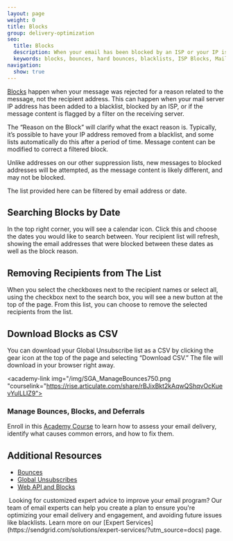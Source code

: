 ```yaml
---
layout: page
weight: 0
title: Blocks
group: delivery-optimization
seo:
  title: Blocks
  description: When your email has been blocked by an ISP or your IP is on a blacklist.
  keywords: blocks, bounces, hard bounces, blacklists, ISP Blocks, Mail provider blocks
navigation:
  show: true
---
```


[Blocks]({{root_url}}/glossary/blocks/) happen when your message was rejected for a reason related to the message, not the recipient address. This can happen when your mail server IP address has been added to a blacklist, blocked by an ISP, or if the message content is flagged by a filter on the receiving server.

The “Reason on the Block” will clarify what the exact reason is. Typically, it’s possible to have your IP address removed from a blacklist, and some lists automatically do this after a period of time. Message content can be modified to correct a filtered block.

<call-out>

Unlike addresses on our other suppression lists, new messages to blocked addresses will be attempted, as the message content is likely different, and may not be blocked.

</call-out>

The list provided here can be filtered by email address or date.

## 	Searching Blocks by Date

In the top right corner, you will see a calendar icon. Click this and choose the dates you would like to search between. Your recipient list will refresh, showing the email addresses that were blocked between these dates as well as the block reason.

## 	Removing Recipients from The List

When you select the checkboxes next to the recipient names or select all, using the checkbox next to the search box, you will see a new button at the top of the page. From this list, you can choose to remove the selected recipients from the list.

## 	Download Blocks as CSV

You can download your Global Unsubscribe list as a CSV by clicking the gear icon at the top of the page and selecting “Download CSV.” The file will download in your browser right away.

<academy-link img="/img/SGA_ManageBounces750.png
"courselink="https://rise.articulate.com/share/rBJixBkt2kAqwQShqvOcKuevYulLLIZ9">

### Manage Bounces, Blocks, and Deferrals

Enroll in this [Academy Course](https://rise.articulate.com/share/rBJixBkt2kAqwQShqvOcKuevYulLLIZ9)  to learn how to assess your email delivery, identify what causes common errors, and how to fix them.

</academy-link>


## 	Additional Resources

- [Bounces]({{root_url}}/ui/sending-email/bounces/)
- [Global Unsubscribes]({{root_url}}/ui/sending-email/global-unsubscribes/)
- [Web API and Blocks]({{root_url}}/API_Reference/Web_API/blocks.html)

<call-out>
 Looking for customized expert advice to improve your email program? Our team of email experts can help you create a plan to ensure you're optimizing your email delivery and engagement, and avoiding future issues like blacklists. Learn more on our [Expert Services](https://sendgrid.com/solutions/expert-services/?utm_source=docs) page.
 </call-out>
